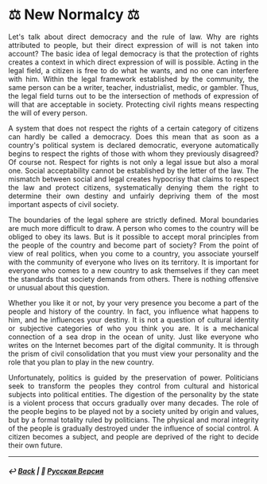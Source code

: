 # ⚖️ New Normalcy ⚖️

<p align="justify">Let's talk about direct democracy and the rule of law. Why are rights attributed to people, but their direct expression of will is not taken into account? The basic idea of legal democracy is that the protection of rights creates a context in which direct expression of will is possible. Acting in the legal field, a citizen is free to do what he wants, and no one can interfere with him. Within the legal framework established by the community, the same person can be a writer, teacher, industrialist, medic, or gambler. Thus, the legal field turns out to be the intersection of methods of expression of will that are acceptable in society. Protecting civil rights means respecting the will of every person.</p>

<p align="justify">A system that does not respect the rights of a certain category of citizens can hardly be called a democracy. Does this mean that as soon as a country's political system is declared democratic, everyone automatically begins to respect the rights of those with whom they previously disagreed? Of course not. Respect for rights is not only a legal issue but also a moral one. Social acceptability cannot be established by the letter of the law. The mismatch between social and legal creates hypocrisy that claims to respect the law and protect citizens, systematically denying them the right to determine their own destiny and unfairly depriving them of the most important aspects of civil society.</p>

<p align="justify">The boundaries of the legal sphere are strictly defined. Moral boundaries are much more difficult to draw. A person who comes to the country will be obliged to obey its laws. But is it possible to accept moral principles from the people of the country and become part of society? From the point of view of real politics, when you come to a country, you associate yourself with the community of everyone who lives on its territory. It is important for everyone who comes to a new country to ask themselves if they can meet the standards that society demands from others. There is nothing offensive or unusual about this question.</p>

<p align="justify">Whether you like it or not, by your very presence you become a part of the people and history of the country. In fact, you influence what happens to him, and he influences your destiny. It is not a question of cultural identity or subjective categories of who you think you are. It is a mechanical connection of a sea drop in the ocean of unity. Just like everyone who writes on the Internet becomes part of the digital community. It is through the prism of civil consolidation that you must view your personality and the role that you plan to play in the new country.</p>

<p align="justify">Unfortunately, politics is guided by the preservation of power. Politicians seek to transform the peoples they control from cultural and historical subjects into political entities. The digestion of the personality by the state is a violent process that occurs gradually over many decades. The role of the people begins to be played not by a society united by origin and values, but by a formal totality ruled by politicians. The physical and moral integrity of the people is gradually destroyed under the influence of social control. A citizen becomes a subject, and people are deprived of the right to decide their own future.</p>

***

##### ↩️ [Back](index.md) | 🌻 [Русская Версия](normal-2.md) 
